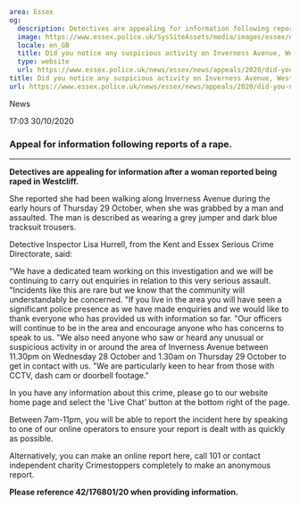 ```yaml
area: Essex
og:
  description: Detectives are appealing for information following reports of a rape.
  image: https://www.essex.police.uk/SysSiteAssets/media/images/essex/news/library-images/600/can-you-help-600.jpg?crop=(0,8,600,324)&amp;w=600&amp;h=300&amp;scale=both
  locale: en_GB
  title: Did you notice any suspicious activity on Inverness Avenue, Westcliff?
  type: website
  url: https://www.essex.police.uk/news/essex/news/appeals/2020/did-you-notice-any-suspicious-activity-on-inverness-avenue-westcliff/
title: Did you notice any suspicious activity on Inverness Avenue, Westcliff? | Essex Police
url: https://www.essex.police.uk/news/essex/news/appeals/2020/did-you-notice-any-suspicious-activity-on-inverness-avenue-westcliff/
```

News

17:03 30/10/2020

### Appeal for information following reports of a rape.

****

**Detectives are appealing for information after a woman reported being raped in Westcliff.**

She reported she had been walking along Inverness Avenue during the early hours of Thursday 29 October, when she was grabbed by a man and assaulted.
The man is described as wearing a grey jumper and dark blue tracksuit trousers.

Detective Inspector Lisa Hurrell, from the Kent and Essex Serious Crime Directorate, said:

"We have a dedicated team working on this investigation and we will be continuing to carry out enquiries in relation to this very serious assault.
"Incidents like this are rare but we know that the community will understandably be concerned.
"If you live in the area you will have seen a significant police presence as we have made enquiries and we would like to thank everyone who has provided us with information so far.
"Our officers will continue to be in the area and encourage anyone who has concerns to speak to us.
"We also need anyone who saw or heard any unusual or suspicious activity in or around the area of Inverness Avenue between 11.30pm on Wednesday 28 October and 1.30am on Thursday 29 October to get in contact with us.
"We are particularly keen to hear from those with CCTV, dash cam or doorbell footage."

In you have any information about this crime, please go to our website home page and select the 'Live Chat' button at the bottom right of the page.

Between 7am-11pm, you will be able to report the incident here by speaking to one of our online operators to ensure your report is dealt with as quickly as possible.

Alternatively, you can make an online report here, call 101 or contact independent charity Crimestoppers completely to make an anonymous report.

**Please reference 42/176801/20 when providing information.**

